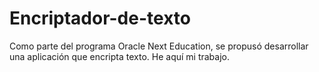 # Encriptador-de-texto
Como parte del programa Oracle Next Education, se propusó desarrollar una aplicación que encripta texto. He aquí mi trabajo.
